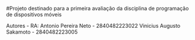 #Projeto destinado para a primeira avaliação da disciplina de programação de dispositivos móveis

Autores - RA: 
Antonio Pereira Neto - 2840482223022
Vinicius Augusto Sakamoto - 2840482223005


